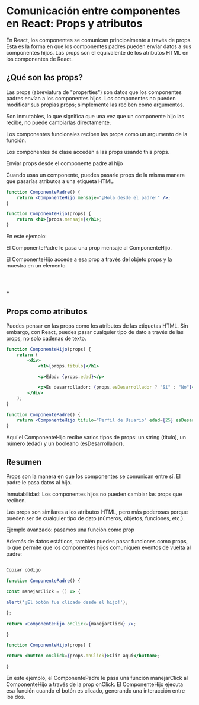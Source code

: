 # Comunicación entre componentes en React: Props y atributos

En React, los componentes se comunican principalmente a través de props. Esta es la forma en que los componentes padres pueden enviar datos a sus componentes hijos. Las props son el equivalente de los atributos HTML en los componentes de React.

## ¿Qué son las props?

Las props (abreviatura de "properties") son datos que los componentes padres envían a los componentes hijos. Los componentes no pueden modificar sus propias props; simplemente las reciben como argumentos.

Son inmutables, lo que significa que una vez que un componente hijo las recibe, no puede cambiarlas directamente.

Los componentes funcionales reciben las props como un argumento de la función.

Los componentes de clase acceden a las props usando this.props.

Enviar props desde el componente padre al hijo

Cuando usas un componente, puedes pasarle props de la misma manera que pasarías atributos a una etiqueta HTML.

```jsx
function ComponentePadre() {
	return <ComponenteHijo mensaje="¡Hola desde el padre!" />;
}

function ComponenteHijo(props) {
	return <h1>{props.mensaje}</h1>;
}
```

En este ejemplo:

El ComponentePadre le pasa una prop mensaje al ComponenteHijo.

El ComponenteHijo accede a esa prop a través del objeto props y la muestra en un elemento <h1>.

## Props como atributos

Puedes pensar en las props como los atributos de las etiquetas HTML. Sin embargo, con React, puedes pasar cualquier tipo de dato a través de las props, no solo cadenas de texto.

```jsx
function ComponenteHijo(props) {
	return (
		<div>
			<h1>{props.titulo}</h1>

			<p>Edad: {props.edad}</p>

			<p>Es desarrollador: {props.esDesarrollador ? "Sí" : "No"}</p>
		</div>
	);
}

function ComponentePadre() {
	return <ComponenteHijo titulo="Perfil de Usuario" edad={25} esDesarrollador={true} />;
}
```

Aquí el ComponenteHijo recibe varios tipos de props: un string (titulo), un número (edad) y un booleano (esDesarrollador).

## Resumen

Props son la manera en que los componentes se comunican entre sí. El padre le pasa datos al hijo.

Inmutabilidad: Los componentes hijos no pueden cambiar las props que reciben.

Las props son similares a los atributos HTML, pero más poderosas porque pueden ser de cualquier tipo de dato (números, objetos, funciones, etc.).

Ejemplo avanzado: pasamos una función como prop

Además de datos estáticos, también puedes pasar funciones como props, lo que permite que los componentes hijos comuniquen eventos de vuelta al padre:

```jsx

Copiar código

function ComponentePadre() {

const manejarClick = () => {

alert('¡El botón fue clicado desde el hijo!');

};

return <ComponenteHijo onClick={manejarClick} />;

}

function ComponenteHijo(props) {

return <button onClick={props.onClick}>Clic aquí</button>;

}
```

En este ejemplo, el ComponentePadre le pasa una función manejarClick al ComponenteHijo a través de la prop onClick. El ComponenteHijo ejecuta esa función cuando el botón es clicado, generando una interacción entre los dos.
